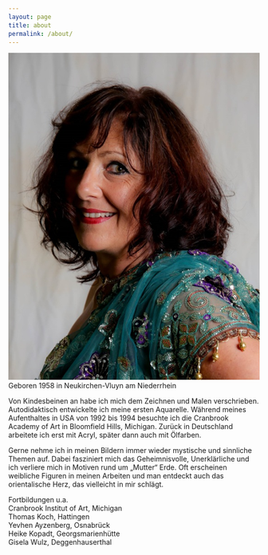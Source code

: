 ```yaml
---
layout: page
title: about
permalink: /about/
---
```


<a class="lightbox-image" href="/assets/img_full/about1.jpg">
    <img alt="Por­t­rät Heike Caroline Janacek-Multhaupt" src="/assets/img/about1.jpg">
</a>
Geboren 1958 in Neukirchen-Vluyn am Niederrhein
 
Von Kindesbeinen an habe ich mich dem Zeichnen und Malen verschrieben. Autodidaktisch entwickelte ich meine ersten Aquarelle. Während meines Aufenthaltes in USA von 1992 bis 1994 besuchte ich die Cranbrook Academy of Art in Bloomfield Hills, Michigan. Zurück in Deutschland arbeitete ich erst mit Acryl, später dann auch mit Ölfarben.
 
Gerne nehme ich in meinen Bildern immer wieder mystische und sinnliche Themen auf. Dabei fasziniert mich das Geheimnisvolle, Unerklärliche und ich verliere mich in Motiven rund um „Mutter“ Erde. Oft erscheinen weibliche Figuren in meinen Arbeiten und man entdeckt auch das orientalische Herz, das vielleicht in mir schlägt. 
 
Fortbildungen u.a.  
Cranbrook Institut of Art, Michigan  
Thomas Koch, Hattingen  
Yevhen Ayzenberg, Osnabrück  
Heike Kopadt, Georgsmarienhütte  
Gisela Wulz, Deggenhauserthal  

